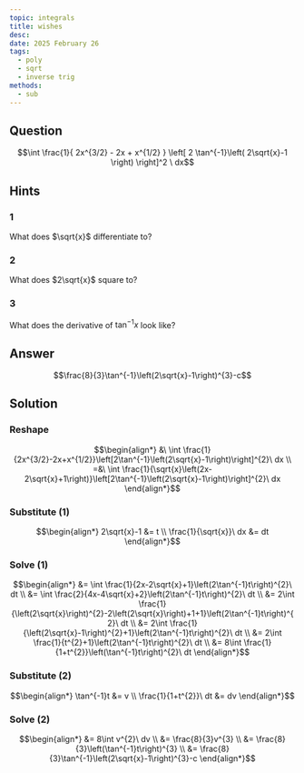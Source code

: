 ```yaml
---
topic: integrals
title: wishes
desc: 
date: 2025 February 26
tags:
  - poly
  - sqrt
  - inverse trig
methods:
  - sub
---
```



## Question
```math
\int
  \frac{1}{
    2x^{3/2} - 2x + x^{1/2}
  }
  \left[
    2 \tan^{-1}\left(
      2\sqrt{x}-1
    \right)
  \right]^2
\ dx
```


## Hints

### 1
What does $\sqrt{x}$ differentiate to?

### 2
What does $2\sqrt{x}$ square to?

### 3
What does the derivative of $\tan^{-1}{x}$ look like?


## Answer
```math
\frac{8}{3}\tan^{-1}\left(2\sqrt{x}-1\right)^{3}-c
```


## Solution

### Reshape
```math
\begin{align*}
  &\ \int \frac{1}{2x^{3/2}-2x+x^{1/2}}\left[2\tan^{-1}\left(2\sqrt{x}-1\right)\right]^{2}\ dx
  \\ =&\ \int \frac{1}{\sqrt{x}\left(2x-2\sqrt{x}+1\right)}\left[2\tan^{-1}\left(2\sqrt{x}-1\right)\right]^{2}\ dx
\end{align*}
```

### Substitute (1)
```math
\begin{align*}
  2\sqrt{x}-1 &= t
  \\ \frac{1}{\sqrt{x}}\ dx &= dt
\end{align*}
```

### Solve (1)
```math
\begin{align*}
  &= \int \frac{1}{2x-2\sqrt{x}+1}\left(2\tan^{-1}t\right)^{2}\ dt
  \\ &= \int \frac{2}{4x-4\sqrt{x}+2}\left(2\tan^{-1}t\right)^{2}\ dt
  \\ &= 2\int \frac{1}{\left(2\sqrt{x}\right)^{2}-2\left(2\sqrt{x}\right)+1+1}\left(2\tan^{-1}t\right)^{2}\ dt
  \\ &= 2\int \frac{1}{\left(2\sqrt{x}-1\right)^{2}+1}\left(2\tan^{-1}t\right)^{2}\ dt
  \\ &= 2\int \frac{1}{t^{2}+1}\left(2\tan^{-1}t\right)^{2}\ dt
  \\ &= 8\int \frac{1}{1+t^{2}}\left(\tan^{-1}t\right)^{2}\ dt
\end{align*}
```

### Substitute (2)
```math
\begin{align*}
  \tan^{-1}t &= v
  \\ \frac{1}{1+t^{2}}\ dt &= dv
\end{align*}
```

### Solve (2)
```math
\begin{align*}
  &= 8\int v^{2}\ dv
  \\ &= \frac{8}{3}v^{3}
  \\ &= \frac{8}{3}\left(\tan^{-1}t\right)^{3}
  \\ &= \frac{8}{3}\tan^{-1}\left(2\sqrt{x}-1\right)^{3}-c
\end{align*}
```
